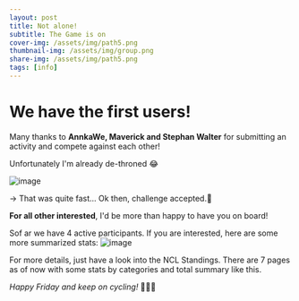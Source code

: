 ```yaml
---
layout: post
title: Not alone!
subtitle: The Game is on
cover-img: /assets/img/path5.png
thumbnail-img: /assets/img/group.png
share-img: /assets/img/path5.png
tags: [info]
---
```

# We have the first users!
Many thanks to **AnnkaWe, Maverick and Stephan Walter** for submitting an activity and compete against each other!

Unfortunately I'm already de-throned 😂 

![image](https://github.com/tobwil/ncl/assets/72387477/f2754571-20f5-4559-8e8a-97b8594756e2)

-> That was quite fast... Ok then, challenge accepted.💪

**For all other interested**, I'd be more than happy to have you on board!

Sof ar we have 4 active participants. If you are interested, here are some more summarized stats:
![image](https://github.com/tobwil/ncl/assets/72387477/41dd527b-5b6a-4a3f-8621-d83cf90a438f)

For more details, just have a look into the NCL Standings. There are 7 pages as of now with some stats by categories and total summary like this.

*Happy Friday and keep on cycling!*  🚴🚴🚴

